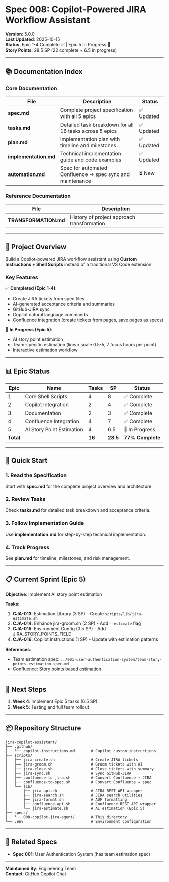 # Spec 008: Copilot-Powered JIRA Workflow Assistant

**Version**: 5.0.0  
**Last Updated**: 2025-10-15  
**Status**: Epic 1-4 Complete ✅ | Epic 5 In Progress 🚧  
**Story Points**: 28.5 SP (22 complete + 6.5 in progress)

---

## 📚 Documentation Index

### Core Documentation

| File | Description | Status |
|------|-------------|--------|
| **spec.md** | Complete project specification with all 5 epics | ✅ Updated |
| **tasks.md** | Detailed task breakdown for all 16 tasks across 5 epics | ✅ Updated |
| **plan.md** | Implementation plan with timeline and milestones | ✅ Updated |
| **implementation.md** | Technical implementation guide and code examples | ✅ Updated |
| **automation.md** | Spec for automated Confluence → spec sync and maintenance | ⏳ New |

### Reference Documentation

| File | Description |
|------|-------------|
| **TRANSFORMATION.md** | History of project approach transformation |

---

## 🎯 Project Overview

Build a Copilot-powered JIRA workflow assistant using **Custom Instructions + Shell Scripts** instead of a traditional VS Code extension.

### Key Features

✅ **Completed (Epic 1-4)**:
- Create JIRA tickets from spec files
- AI-generated acceptance criteria and summaries
- GitHub-JIRA sync
- Copilot natural language commands
- Confluence integration (create tickets from pages, save pages as specs)

🚧 **In Progress (Epic 5)**:
- AI story point estimation
- Team-specific estimation (linear scale 0.5-5, 7 focus hours per point)
- Interactive estimation workflow

---

## 📊 Epic Status

| Epic | Name | Tasks | SP | Status |
|------|------|-------|----|----|
| 1 | Core Shell Scripts | 4 | 8 | ✅ Complete |
| 2 | Copilot Integration | 2 | 4 | ✅ Complete |
| 3 | Documentation | 2 | 3 | ✅ Complete |
| 4 | Confluence Integration | 4 | 7 | ✅ Complete |
| 5 | AI Story Point Estimation | 4 | 6.5 | 🚧 In Progress |
| **Total** | | **16** | **28.5** | **77% Complete** |

---

## 🚀 Quick Start

### 1. Read the Specification
Start with **spec.md** for the complete project overview and architecture.

### 2. Review Tasks
Check **tasks.md** for detailed task breakdown and acceptance criteria.

### 3. Follow Implementation Guide
Use **implementation.md** for step-by-step technical implementation.

### 4. Track Progress
See **plan.md** for timeline, milestones, and risk management.

---

## 📋 Current Sprint (Epic 5)

**Objective**: Implement AI story point estimation

**Tasks**:
1. **CJA-013**: Estimation Library (3 SP) - Create `scripts/lib/jira-estimate.sh`
2. **CJA-014**: Enhance jira-groom.sh (2 SP) - Add `--estimate` flag
3. **CJA-015**: Environment Config (0.5 SP) - Add JIRA_STORY_POINTS_FIELD
4. **CJA-016**: Copilot Instructions (1 SP) - Update with estimation patterns

**References**:
- Team estimation spec: `../001-user-authentication-system/team-story-points-estimation-spec.md`
- Confluence: [Story points based estimation](https://sportsbet.atlassian.net/wiki/spaces/RVS/pages/13287785039)

---

## 🎯 Next Steps

1. **Week 4**: Implement Epic 5 tasks (6.5 SP)
2. **Week 5**: Testing and full team rollout

---

## 📦 Repository Structure

```
jira-copilot-assistant/
├── .github/
│   └── copilot-instructions.md       # Copilot custom instructions
├── scripts/
│   ├── jira-create.sh                # Create JIRA tickets
│   ├── jira-groom.sh                 # Groom tickets with AI
│   ├── jira-close.sh                 # Close tickets with summary
│   ├── jira-sync.sh                  # Sync GitHub-JIRA
│   ├── confluence-to-jira.sh         # Convert Confluence → JIRA
│   ├── confluence-to-spec.sh         # Convert Confluence → spec
│   └── lib/
│       ├── jira-api.sh               # JIRA REST API wrapper
│       ├── jira-search.sh            # JIRA search utilities
│       ├── jira-format.sh            # ADF formatting
│       ├── confluence-api.sh         # Confluence REST API wrapper
│       └── jira-estimate.sh          # AI estimation (Epic 5)
├── specs/
│   └── 008-copilot-jira-agent/       # This directory
└── .env                              # Environment configuration
```

---

## 🔗 Related Specs

- **Spec 001**: User Authentication System (has team estimation spec)

---

**Maintained By**: Engineering Team  
**Contact**: GitHub Copilot Chat
